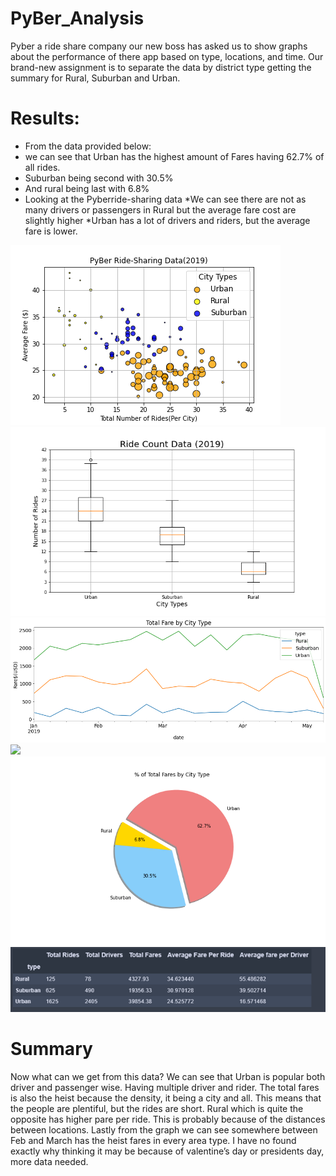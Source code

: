 # PyBer_Analysis

Pyber a ride share company our new boss has asked us to show graphs about the performance of there app based on type, locations, and time. Our brand-new assignment is to separate the data by district type getting the summary for Rural, Suburban and Urban. 


# Results:
* From the data provided below:
* we can see that Urban has the highest amount of Fares having 62.7% of all rides.
* Suburban being second with 30.5%
* And rural being last with 6.8%
* Looking at the Pyberride-sharing data
	*We can see there are not as many drivers or passengers in Rural but the average fare cost are slightly higher
	*Urban has a lot of drivers and riders, but the average fare is lower.

![](/analysis/Fig1.png)
![](/analysis/Fig2.png)
![](/analysis/Fig3.png)
![](/analysis/Fig4.png)
![](/analysis/Fig5.png)
![](/analysis/Fig6.png)

# Summary 
Now what can we get from this data? We can see that Urban is popular both driver and passenger wise. Having multiple driver and rider. The total fares is also the heist because the density, it being a city and all. This means that the people are plentiful, but the rides are short. Rural which is quite the opposite has higher pare per ride. This is probably because of the distances between locations. Lastly from the graph we can see somewhere between Feb and March has the heist fares in every area type. I have no found exactly why thinking it may be because of valentine’s day or presidents day, more data needed. 
